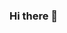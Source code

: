### Hi there 👋

<!--
**mariano3232/mariano3232** is a ✨ _special_ ✨ repository because its `README.md` (this file) appears on your GitHub profile.

Here are some ideas to get you started:

Hola!👋 soy un desarrollador web fullStack con orientación a front-end recientemente graduado del bootcamp Soy Henry!

Tengo experiencia realizando proyectos tanto en equipo como en solitario utilizando entre otras tecnologías React.js

Busco un empleo en el sector IT donde pueda aprender y aportar mis conocimientos y familiaridad con el desarrollo front-end.

Contactame!
Mail: marianomelend@gmail.com
LinkedIn: https://www.linkedin.com/in/mariano-melendez/
